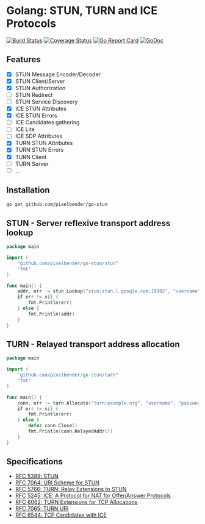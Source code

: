 # Golang: STUN, TURN and ICE Protocols

[![Build Status](https://travis-ci.org/pixelbender/go-stun.svg)](https://travis-ci.org/pixelbender/go-stun)
[![Coverage Status](https://coveralls.io/repos/github/pixelbender/go-stun/badge.svg?branch=master)](https://coveralls.io/github/pixelbender/go-stun?branch=master)
[![Go Report Card](https://goreportcard.com/badge/github.com/pixelbender/go-stun)](https://goreportcard.com/report/github.com/pixelbender/go-stun)
[![GoDoc](https://godoc.org/github.com/pixelbender/go-stun?status.svg)](https://godoc.org/github.com/pixelbender/go-stun)

## Features

- [x] STUN Message Encoder/Decoder
- [x] STUN Client/Server
- [x] STUN Authorization
- [ ] STUN Redirect
- [ ] STUN Service Discovery
- [x] ICE STUN Attributes
- [x] ICE STUN Errors
- [ ] ICE Candidates gathering
- [ ] ICE Lite
- [ ] ICE SDP Attributes
- [x] TURN STUN Attributes
- [x] TURN STUN Errors
- [x] TURN Client
- [ ] TURN Server
- [ ] ...

## Installation

```sh
go get github.com/pixelbender/go-stun
```

## STUN - Server reflexive transport address lookup

```go
package main

import (
	"github.com/pixelbender/go-stun/stun"
	"fmt"
)

func main() {
	addr, err := stun.Lookup("stun:stun.l.google.com:19302", "username", "password")
	if err != nil {
		fmt.Println(err)
	} else {
		fmt.Println(addr)
	}
}
```

## TURN - Relayed transport address allocation

```go
package main

import (
	"github.com/pixelbender/go-stun/turn"
	"fmt"
)

func main() {
	conn, err := turn.Allocate("turn:example.org", "username", "password")
	if err != nil {
		fmt.Println(err)
	} else {
	    defer conn.Close()
		fmt.Println(conn.RelayedAddr())
	}
}
```

## Specifications

- [RFC 5389: STUN](https://tools.ietf.org/html/rfc5389)
- [RFC 7064: URI Scheme for STUN](https://tools.ietf.org/html/rfc7064)
- [RFC 5766: TURN: Relay Extensions to STUN](https://tools.ietf.org/html/rfc5766)
- [RFC 5245: ICE: A Protocol for NAT for Offer/Answer Protocols](https://tools.ietf.org/html/rfc5245)
- [RFC 6062: TURN Extensions for TCP Allocations](https://tools.ietf.org/html/rfc6062)
- [RFC 7065: TURN URI](https://tools.ietf.org/html/rfc7065)
- [RFC 6544: TCP Candidates with ICE](https://tools.ietf.org/html/rfc6544)
